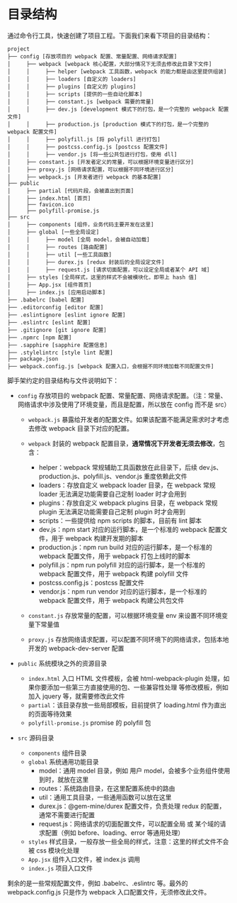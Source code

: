 # 目录结构

通过命令行工具，快速创建了项目工程。下面我们来看下项目的目录结构：

```text
project
├── config [存放项目的 webpack 配置、常量配置、网络请求配置]
│     ├── webpack [webpack 核心配置，大部分情况下无须去修改此目录下文件]
│     │     ├── helper [webpack 工具函数，webpack 的能力都是由这里提供组装]
│     │     ├── loaders [自定义的 loaders]
│     │     ├── plugins [自定义的 plugins]
│     │     ├── scripts [提供的一些自动化脚本]
│     │     ├── constant.js [webpack 需要的常量]
│     │     ├── dev.js [development 模式下的打包，是一个完整的 webpack 配置文件]
│     │     ├── production.js [production 模式下的打包，是一个完整的 webpack 配置文件]
│     │     ├── polyfill.js [将 polyfill 进行打包]
│     │     ├── postcss.config.js [postcss 配置文件]
│     │     ├── vendor.js [将一些公共包进行打包，使用 dll]
│     ├── constant.js [开发者定义的常量，可以根据环境变量进行区分]
│     ├── proxy.js [网络请求配置，可以根据不同环境进行区分]
│     ├── webpack.js [开发者进行 webpack 的基本配置]
├── public
│     ├── partial [代码片段，会被直出到页面]
│     ├── index.html [首页]
│     ├── favicon.ico
│     ├── polyfill-promise.js
├── src
│     ├── components [组件，业务代码主要开发在这里]
│     ├── global [一些全局设定]
│     │     ├── model [全局 model，会被自动加载]
│     │     ├── routes [路由配置]
│     │     ├── util [一些工具函数]
│     │     ├── durex.js [redux 封装后的全局设定文件]
│     │     ├── request.js [请求切面配置，可以设定全局或者某个 API 域]
│     ├── styles [全局样式，这里的样式不会被模块化，即带上 hash 值]
│     ├── App.jsx [组件首页]
│     ├── index.js [应用启动脚本]
├── .babelrc [babel 配置]
├── .editorconfig [editor 配置]
├── .eslintignore [eslint ignore 配置]
├── .eslintrc [eslint 配置]
├── .gitignore [git ignore 配置]
├── .npmrc [npm 配置]
├── .sapphire [sapphire 配置信息]
├── .stylelintrc [style lint 配置]
├── package.json
├── webpack.config.js [webpack 配置入口，会根据不同环境加载不同配置文件]
```

脚手架约定的目录结构与文件说明如下：

* `config` 存放项目的 webpack 配置、常量配置、网络请求配置。（<span class="tip">注：常量、网络请求中涉及使用了环境变量，而且是配置，所以放在 config 而不是 src</span>）

  * `webpack.js` 暴露给开发者的配置文件。如果该配置不能满足需求时才考虑去修改 webpack 目录下对应的配置。
  * `webpack` 封装的 webpack 配置目录，**通常情况下开发者无须去修改**，包含：

    * helper：webpack 常规辅助工具函数放在此目录下，后续 dev.js、production.js、polyfill.js、vendor.js 重度依赖此文件
    * loaders：存放自定义 webpack loader 目录，在 webpack 常规 loader 无法满足功能需要自己定制 loader 时才会用到
    * plugins：存放自定义 webpack plugins 目录，在 webpack 常规 plugin 无法满足功能需要自己定制 plugin 时才会用到
    * scripts：一些提供给 npm scripts 的脚本，目前有 lint 脚本 
    * dev.js：npm start 对应的运行脚本，是一个标准的 webpack 配置文件，用于 webpack 构建开发期的脚本
    * production.js：npm run build 对应的运行脚本，是一个标准的 webpack 配置文件，用于 webpack 打包上线时的脚本
    * polyfill.js：npm run polyfill 对应的运行脚本，是一个标准的 webpack 配置文件，用于 webpack 构建 polyfill 文件
    * postcss.config.js：postcss 配置文件
    * vendor.js：npm run vendor 对应的运行脚本，是一个标准的 webpack 配置文件，用于 webpack 构建公共包文件

  * `constant.js` 存放常量的配置，可以根据环境变量 env 来设置不同环境变量下常量值
  * `proxy.js` 存放网络请求配置，可以配置不同环境下的网络请求，包括本地开发的 webpack-dev-server 配置

* `public` 系统模块之外的资源目录

  * `index.html` 入口 HTML 文件模板，会被 html-webpack-plugin 处理，如果你要添加一些第三方直接使用的包、一些兼容性处理 等修改模板，例如加入 jquery 等，就需要修改此文件
  * `partial`：该目录存放一些局部模板，目前提供了 loading.html 作为直出的页面等待效果
  * `polyfill-promise.js` promise 的 polyfill 包

* `src` 源码目录
  * `components` 组件目录
  * `global` 系统通用功能目录
    * model：通用 model 目录，例如 用户 model，会被多个业务组件使用到时，就放在这里
    * routes：系统路由目录，在这里配置系统中的路由
    * util：通用工具目录，一些通用函数可以放在这里
    * durex.js：@gem-mine/durex 配置文件，负责处理 redux 的配置，通常不需要进行配置
    * request.js：网络请求的切面配置文件，可以配置全局 或 某个域的请求配置（例如 before、loading、error 等通用处理）
  * `styles` 样式目录，一般存放一些全局的样式，注意：这里的样式文件不会被 css 模块化处理
  * `App.jsx` 组件入口文件，被 index.js 调用
  * `index.js` 项目入口文件

剩余的是一些常规配置文件，例如 .babelrc、.eslintrc 等。最外的 webpack.config.js 只是作为 webpack 入口配置文件，无须修改此文件。
